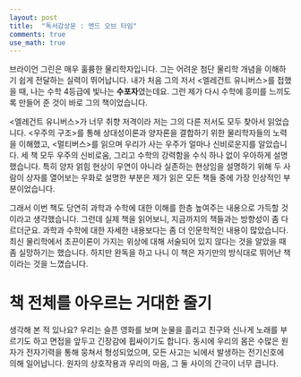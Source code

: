 ```yaml
---
layout: post
title:  "독서감상문 : 엔드 오브 타임"
comments: true
use_math: true
---
```


브라이언 그린은 매우 훌륭한 물리학자입니다.
그는 어려운 첨단 물리학 개념을 이해하기 쉽게 전달하는 실력이 뛰어납니다.
내가 처음 그의 저서 <엘레건트 유니버스>를 접했을 때, 나는 수학 4등급에 빛나는 **수포자**였는데요.
그런 제가 다시 수학에 흥미를 느끼도록 만들어 준 것이 바로 그의 책이었습니다.

<엘레건트 유니버스>가 너무 취향 저격이라 저는 그의 다른 저서도 모두 찾아서 읽었습니다.
<우주의 구조>를 통해 상대성이론과 양자론을 결합하기 위한 물리학자들의 노력을 이해했고, <멀티버스>를 읽으며 우리가 사는 우주가 얼마나 신비로운지를 알았습니다.
세 책 모두 우주의 신비로움, 그리고 수학의 강력함을 수식 하나 없이 우아하게 설명했습니다.
특히 양자 얽힘 현상이 우연이 아니라 실존하는 현상임을 설명하기 위해 두 사람이 상자를 열어보는 우화로 설명한 부분은 제가 읽은 모든 책들 중에 가장 인상적인 부분이었습니다.

그래서 이번 책도 당연히 과학과 수학에 대한 이해를 한층 높여주는 내용으로 가득할 것이라고 생각했습니다.
그런데 실제 책을 읽어보니, 지금까지의 책들과는 방향성이 좀 다르더군요.
과학과 수학에 대한 자세한 내용보다는 좀 더 인문학적인 내용이 많았습니다.
최신 물리학에서 초끈이론이 가지는 위상에 대해 서술되어 있지 않다는 것을 알았을 때 좀 실망하기는 했습니다.
하지만 완독을 하고 나니 이 책은 자기만의 방식대로 뛰어난 책이라는 것을 느꼈습니다.

# 책 전체를 아우르는 거대한 줄기

생각해 본 적 있나요?
우리는 슬픈 영화를 보며 눈물을 흘리고 친구와 신나게 노래를 부르기도 하고 면접을 앞두고 긴장감에 휩싸이기도 합니다.
동시에 우리의 몸은 수많은 원자가 전자기력을 통해 뭉쳐서 형성되었으며, 모든 사고는 뇌에서 발생하는 전기신호에 의해 일어납니다.
원자의 상호작용과 우리의 마음, 그 둘 사이의 간극이 너무 큽니다.
